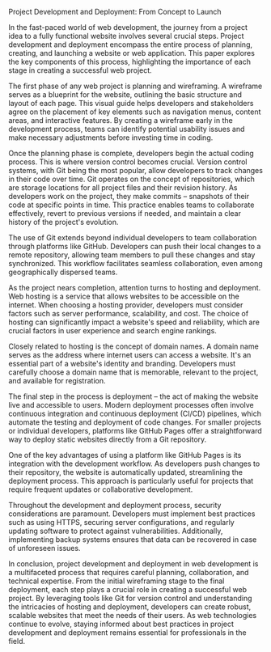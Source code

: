 Project Development and Deployment: From Concept to Launch

In the fast-paced world of web development, the journey from a project idea to a fully functional website involves several crucial steps. Project development and deployment encompass the entire process of planning, creating, and launching a website or web application. This paper explores the key components of this process, highlighting the importance of each stage in creating a successful web project.

The first phase of any web project is planning and wireframing. A wireframe serves as a blueprint for the website, outlining the basic structure and layout of each page. This visual guide helps developers and stakeholders agree on the placement of key elements such as navigation menus, content areas, and interactive features. By creating a wireframe early in the development process, teams can identify potential usability issues and make necessary adjustments before investing time in coding.

Once the planning phase is complete, developers begin the actual coding process. This is where version control becomes crucial. Version control systems, with Git being the most popular, allow developers to track changes in their code over time. Git operates on the concept of repositories, which are storage locations for all project files and their revision history. As developers work on the project, they make commits – snapshots of their code at specific points in time. This practice enables teams to collaborate effectively, revert to previous versions if needed, and maintain a clear history of the project's evolution.

The use of Git extends beyond individual developers to team collaboration through platforms like GitHub. Developers can push their local changes to a remote repository, allowing team members to pull these changes and stay synchronized. This workflow facilitates seamless collaboration, even among geographically dispersed teams.

As the project nears completion, attention turns to hosting and deployment. Web hosting is a service that allows websites to be accessible on the internet. When choosing a hosting provider, developers must consider factors such as server performance, scalability, and cost. The choice of hosting can significantly impact a website's speed and reliability, which are crucial factors in user experience and search engine rankings.

Closely related to hosting is the concept of domain names. A domain name serves as the address where internet users can access a website. It's an essential part of a website's identity and branding. Developers must carefully choose a domain name that is memorable, relevant to the project, and available for registration.

The final step in the process is deployment – the act of making the website live and accessible to users. Modern deployment processes often involve continuous integration and continuous deployment (CI/CD) pipelines, which automate the testing and deployment of code changes. For smaller projects or individual developers, platforms like GitHub Pages offer a straightforward way to deploy static websites directly from a Git repository.

One of the key advantages of using a platform like GitHub Pages is its integration with the development workflow. As developers push changes to their repository, the website is automatically updated, streamlining the deployment process. This approach is particularly useful for projects that require frequent updates or collaborative development.

Throughout the development and deployment process, security considerations are paramount. Developers must implement best practices such as using HTTPS, securing server configurations, and regularly updating software to protect against vulnerabilities. Additionally, implementing backup systems ensures that data can be recovered in case of unforeseen issues.

In conclusion, project development and deployment in web development is a multifaceted process that requires careful planning, collaboration, and technical expertise. From the initial wireframing stage to the final deployment, each step plays a crucial role in creating a successful web project. By leveraging tools like Git for version control and understanding the intricacies of hosting and deployment, developers can create robust, scalable websites that meet the needs of their users. As web technologies continue to evolve, staying informed about best practices in project development and deployment remains essential for professionals in the field.